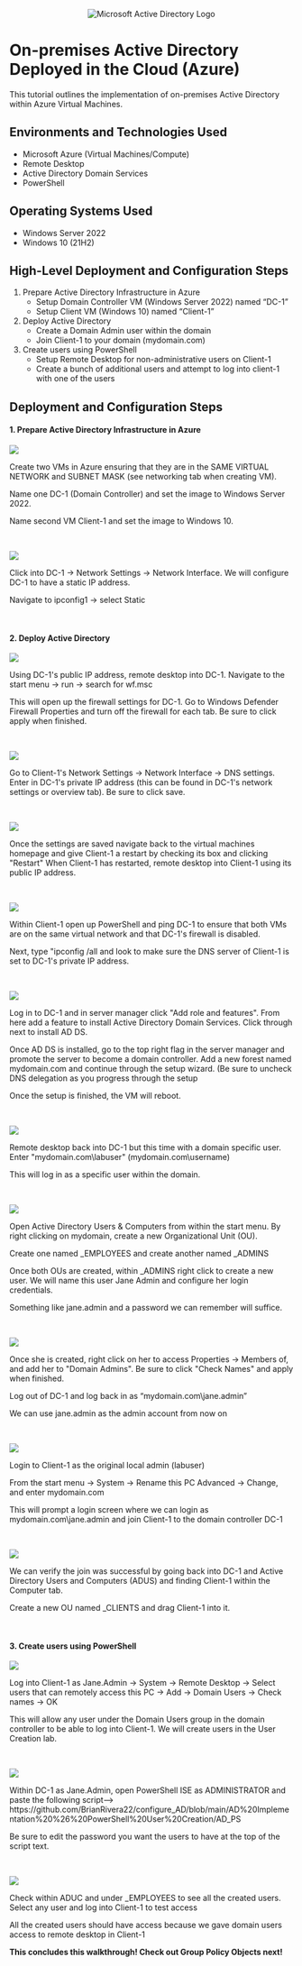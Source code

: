 <p align="center">
<img src="https://i.imgur.com/pU5A58S.png" alt="Microsoft Active Directory Logo"/>
</p>

<h1>On-premises Active Directory Deployed in the Cloud (Azure)</h1>
This tutorial outlines the implementation of on-premises Active Directory within Azure Virtual Machines.<br />


<h2>Environments and Technologies Used</h2>

- Microsoft Azure (Virtual Machines/Compute)
- Remote Desktop
- Active Directory Domain Services
- PowerShell

<h2>Operating Systems Used </h2>

- Windows Server 2022
- Windows 10 (21H2)

<h2>High-Level Deployment and Configuration Steps</h2>

1) Prepare Active Directory Infrastructure in Azure
    - Setup Domain Controller VM (Windows Server 2022) named “DC-1”
    - Setup Client VM (Windows 10) named “Client-1”
2) Deploy Active Directory
    - Create a Domain Admin user within the domain
    - Join Client-1 to your domain (mydomain.com)
3) Create users using PowerShell
    - Setup Remote Desktop for non-administrative users on Client-1
    - Create a bunch of additional users and attempt to log into client-1 with one of the users


<h2>Deployment and Configuration Steps</h2>

<h4>1. Prepare Active Directory Infrastructure in Azure</h4>
<p>
<img src="https://github.com/BrianRivera22/configure_AD/blob/main/AD%20Implementation%20%26%20PowerShell%20User%20Creation/1.png"/>
</p>
<p>
Create two VMs in Azure ensuring that they are in the SAME VIRTUAL NETWORK and SUBNET MASK (see networking tab when creating VM).

Name one DC-1 (Domain Controller) and set the image to Windows Server 2022.

Name second VM Client-1 and set the image to Windows 10.
</p>
<br />

<p>
<img src="https://github.com/BrianRivera22/configure_AD/blob/main/AD%20Implementation%20%26%20PowerShell%20User%20Creation/2.png"/>
</p>
<p>
Click into DC-1 -> Network Settings -> Network Interface. We will configure DC-1 to have a static IP address.

Navigate to ipconfig1 -> select Static
</p>
<br />

<h4>2. Deploy Active Directory</h4>
<p>
<img src="https://github.com/BrianRivera22/configure_AD/blob/main/AD%20Implementation%20%26%20PowerShell%20User%20Creation/3.png"/>
</p>
<p>
Using DC-1's public IP address, remote desktop into DC-1. Navigate to the start menu -> run -> search for wf.msc

This will open up the firewall settings for DC-1. Go to Windows Defender Firewall Properties and turn off the firewall for each tab. Be sure to click apply when finished.
</p>
<br />

<p>
<img src="https://github.com/BrianRivera22/configure_AD/blob/main/AD%20Implementation%20%26%20PowerShell%20User%20Creation/4.png"/>
</p>
<p>
Go to Client-1's Network Settings -> Network Interface -> DNS settings. Enter in DC-1's private IP address (this can be found in DC-1's network settings or overview tab). Be sure to click save.
</p>
<br />

<p>
<img src="https://github.com/BrianRivera22/configure_AD/blob/main/AD%20Implementation%20%26%20PowerShell%20User%20Creation/5.png"/>
</p>
<p>
Once the settings are saved navigate back to the virtual machines homepage and give Client-1 a restart by checking its box and clicking "Restart"
When Client-1 has restarted, remote desktop into Client-1 using its public IP address.
</p>
<br />

<p>
<img src="https://github.com/BrianRivera22/configure_AD/blob/main/AD%20Implementation%20%26%20PowerShell%20User%20Creation/6.png"/>
</p>
<p>
Within Client-1 open up PowerShell and ping DC-1 to ensure that both VMs are on the same virtual network and that DC-1's firewall is disabled.

Next, type "ipconfig /all and look to make sure the DNS server of Client-1 is set to DC-1's private IP address.
</p>
<br />

<p>
<img src="https://github.com/BrianRivera22/configure_AD/blob/main/AD%20Implementation%20%26%20PowerShell%20User%20Creation/7.png"/>
</p>
<p>
Log in to DC-1 and in server manager click "Add role and features". From here add a feature to install Active Directory Domain Services. Click through next to install AD DS.

Once AD DS is installed, go to the top right flag in the server manager and promote the server to become a domain controller. Add a new forest named mydomain.com and continue through the setup wizard. (Be sure to uncheck DNS delegation as you progress through the setup

Once the setup is finished, the VM will reboot.
</p>
<br />

<p>
<img src="https://github.com/BrianRivera22/configure_AD/blob/main/AD%20Implementation%20%26%20PowerShell%20User%20Creation/8.png"/>
</p>
<p>
Remote desktop back into DC-1 but this time with a domain specific user. Enter "mydomain.com\labuser" (mydomain.com\username)

This will log in as a specific user within the domain.
</p>
<br />

<p>
<img src="https://github.com/BrianRivera22/configure_AD/blob/main/AD%20Implementation%20%26%20PowerShell%20User%20Creation/9.png"/>
</p>
Open Active Directory Users & Computers from within the start menu. By right clicking on mydomain, create a new Organizational Unit (OU).

Create one named _EMPLOYEES and create another named _ADMINS

Once both OUs are created, within _ADMINS right click to create a new user. We will name this user Jane Admin and configure her login credentials.

Something like jane.admin and a password we can remember will suffice.
<p>

</p>
<br />

<p>
<img src="https://github.com/BrianRivera22/configure_AD/blob/main/AD%20Implementation%20%26%20PowerShell%20User%20Creation/10.png"/>
</p>
<p>
Once she is created, right click on her to access Properties -> Members of, and add her to "Domain Admins". Be sure to click "Check Names" and apply when finished.

Log out of DC-1 and log back in as “mydomain.com\jane.admin”

We can use jane.admin as the admin account from now on
</p>
<br />

<p>
<img src="https://github.com/BrianRivera22/configure_AD/blob/main/AD%20Implementation%20%26%20PowerShell%20User%20Creation/11.png"/>
</p>
<p>
Login to Client-1 as the original local admin (labuser)

From the start menu -> System -> Rename this PC Advanced -> Change, and enter mydomain.com

This will prompt a login screen where we can login as mydomain.com\jane.admin and join Client-1 to the domain controller DC-1
</p>
<br />

<p>
<img src="https://github.com/BrianRivera22/configure_AD/blob/main/AD%20Implementation%20%26%20PowerShell%20User%20Creation/12.png"/>
</p>
<p>
We can verify the join was successful by going back into DC-1 and Active Directory Users and Computers (ADUS) and finding Client-1 within the Computer tab.

Create a new OU named _CLIENTS and drag Client-1 into it.
</p>
<br />

<h4>3. Create users using PowerShell</h4>

<p>
<img src="https://github.com/BrianRivera22/configure_AD/blob/main/AD%20Implementation%20%26%20PowerShell%20User%20Creation/13.png"/>
</p>
<p>
Log into Client-1 as Jane.Admin -> System -> Remote Desktop -> Select users that can remotely access this PC -> Add -> Domain Users -> Check names -> OK

This will allow any user under the Domain Users group in the domain controller to be able to log into Client-1. We will create users in the User Creation lab.
</p>
<br />

<p>
<img src="https://github.com/BrianRivera22/configure_AD/blob/main/AD%20Implementation%20%26%20PowerShell%20User%20Creation/14.png"/>
</p>
<p>
Within DC-1 as Jane.Admin, open PowerShell ISE as ADMINISTRATOR and paste the following script--> https://github.com/BrianRivera22/configure_AD/blob/main/AD%20Implementation%20%26%20PowerShell%20User%20Creation/AD_PS
  
Be sure to edit the password you want the users to have at the top of the script text.
</p>
<br />

<p>
<img src="https://github.com/BrianRivera22/configure_AD/blob/main/AD%20Implementation%20%26%20PowerShell%20User%20Creation/15.png"/>
</p>
<p>
Check within ADUC and under _EMPLOYEES to see all the created users. Select any user and log into Client-1 to test access

All the created users should have access because we gave domain users access to remote desktop in Client-1

<b>This concludes this walkthrough! Check out Group Policy Objects next!</b>
</p>
<br />
